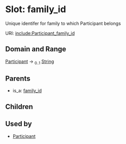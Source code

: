 
# Slot: family_id


Unique identifer for family to which Participant belongs

URI: [include:Participant_family_id](https://w3id.org/include/Participant_family_id)


## Domain and Range

[Participant](Participant.md) &#8594;  <sub>0..1</sub> [String](types/String.md)

## Parents

 *  is_a: [family_id](family_id.md)

## Children


## Used by

 * [Participant](Participant.md)

